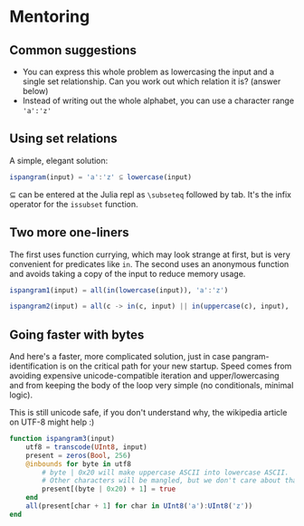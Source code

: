 # Mentoring

## Common suggestions

- You can express this whole problem as lowercasing the input and a single set relationship. Can you work out which relation it is? (answer below)
- Instead of writing out the whole alphabet, you can use a character range `'a':'z'`


## Using set relations

A simple, elegant solution:

```julia
ispangram(input) = 'a':'z' ⊆ lowercase(input)
```

⊆ can be entered at the Julia repl as `\subseteq` followed by tab. It's the infix operator for the `issubset` function.

## Two more one-liners

The first uses function currying, which may look strange at first, but is very convenient for predicates like `in`.
The second uses an anonymous function and avoids taking a copy of the input to reduce memory usage.

```julia
ispangram1(input) = all(in(lowercase(input)), 'a':'z')

ispangram2(input) = all(c -> in(c, input) || in(uppercase(c), input), 'a':'z')
```

## Going faster with bytes

And here's a faster, more complicated solution,
just in case pangram-identification is on the critical path for your new startup.
Speed comes from avoiding expensive unicode-compatible iteration and upper/lowercasing and
from keeping the body of the loop very simple (no conditionals, minimal logic).

This is still unicode safe, if you don't understand why, the wikipedia article on UTF-8 might help :)

```julia
function ispangram3(input)
    utf8 = transcode(UInt8, input)
    present = zeros(Bool, 256)
    @inbounds for byte in utf8
        # byte | 0x20 will make uppercase ASCII into lowercase ASCII.
        # Other characters will be mangled, but we don't care about that.
        present[(byte | 0x20) + 1] = true
    end
    all(present[char + 1] for char in UInt8('a'):UInt8('z'))
end
```
